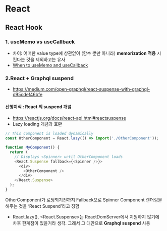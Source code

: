 # React

## React Hook 
### 1. useMemo vs useCallback
 - 차이: 어떠한 value type에 상관없이 (함수 뿐만 아니라) **memorization 적용** 시킨다는 것을 제외하고는 유사
 - [When to useMemo and useCallback](https://ideveloper2.dev/blog/2019-06-14--when-to-use-memo-and-use-callback/)

### 2.React + Graphql suspend
- https://medium.com/open-graphql/react-suspense-with-graphql-d95cdef46bfe

#### 선행지식 : React 의 suspend 개념
 - https://reactjs.org/docs/react-api.html#reactsuspense
 - Lazy loading 개념과 호환
```javascript
// This component is loaded dynamically
const OtherComponent = React.lazy(() => import('./OtherComponent'));

function MyComponent() {
  return (
    // Displays <Spinner> until OtherComponent loads
    <React.Suspense fallback={<Spinner />}>
      <div>
        <OtherComponent />
      </div>
    </React.Suspense>
  );
}
```
OtherComponent가 로딩되기전까지 Fallback으로 Spinner Component 렌더링을 해주는 것을 ‘React Suspend’라고 칭함

- React.lazy(), <React.Suspense>는 ReactDomServer에서 지원하지 않기에 차후 한계점이 있을거라 생각. 그래서 그 대안으로 <b>Graphql suspend</b> 사용
